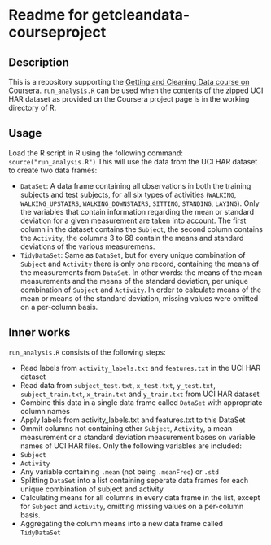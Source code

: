 Readme for getcleandata-courseproject
=====================================

Description
-----------
This is a repository supporting the [Getting and Cleaning Data course on Coursera](https://class.coursera.org/getdata-003). `run_analysis.R` can be used when the contents of the zipped UCI HAR dataset as provided on the Coursera project page is in the working directory of R.

Usage
-----
Load the R script in R using the following command:
`source("run_analysis.R")`
This will use the data from the UCI HAR dataset to create two data frames:
* `DataSet`: A data frame containing all observations in both the training subjects and test subjects, for all six types of activities (`WALKING`, `WALKING_UPSTAIRS`, `WALKING_DOWNSTAIRS`, `SITTING`, `STANDING`, `LAYING`). Only the variables that contain information regarding the mean or standard deviation for a given measurement are taken into account. The first column in the dataset contains the `Subject`, the second column contains the `Activity`, the columns 3 to 68 contain the means and standard deviations of the various measuremens.
* `TidyDataSet`: Same as `DataSet`, but for every unique combination of `Subject` and `Activity` there is only one record, containing the means of the measurements from `DataSet`. In other words: the means of the mean measurements and the means of the standard deviation, per unique combination of `Subject` and `Activity`. In order to calculate means of the mean or means of the standard deviation, missing values were omitted on a per-column basis.

Inner works
-----------
`run_analysis.R` consists of the following steps:
* Read labels from `activity_labels.txt` and `features.txt` in the UCI HAR dataset
* Read data from `subject_test.txt`, `x_test.txt`, `y_test.txt`, `subject_train.txt`, `x_train.txt` and `y_train.txt` from UCI HAR dataset
* Combine this data in a single data frame called `DataSet` with appropriate column names
* Apply labels from activity_labels.txt and features.txt to this DataSet
* Ommit columns not containing ether `Subject`, `Activity`, a mean measurement or a standard deviation measurement bases on variable names of UCI HAR files. Only the following variables are included:
 * `Subject`
 * `Activity`
 * Any variable containing `.mean` (not being `.meanFreq`) or `.std`
* Splitting `DataSet` into a list containing seperate data frames for each unique combination of subject and activity
* Calculating means for all columns in every data frame in the list, except for `Subject` and `Activity`, omitting missing values on a per-column basis.
* Aggregating the column means into a new data frame called `TidyDataSet`
